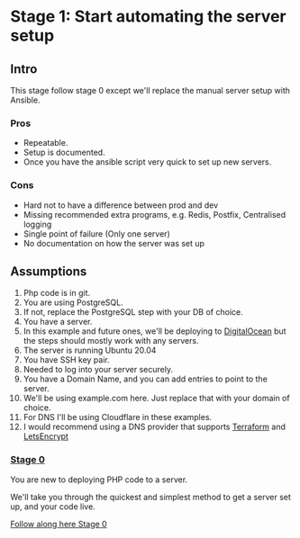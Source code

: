# Stage 1: Start automating the server setup
## Intro
This stage follow stage 0 except we'll replace the manual server setup with Ansible.

### Pros
* Repeatable.
* Setup is documented.
* Once you have the ansible script very quick to set up new servers.

### Cons
* Hard not to have a difference between prod and dev
* Missing recommended extra programs, e.g. Redis, Postfix, Centralised logging
* Single point of failure (Only one server)
* No documentation on how the server was set up

## Assumptions
1. Php code is in git.
1. You are using PostgreSQL.
  1. If not, replace the PostgreSQL step with your DB of choice.
1. You have a server.
1. In this example and future ones, we'll be deploying to [DigitalOcean](https://m.do.co/c/179a47e69ec8)
   but the steps should mostly work with any servers.
1. The server is running Ubuntu 20.04
1. You have SSH key pair.
  1. Needed to log into your server securely.
1. You have a Domain Name, and you can add entries to point to the server.
  1. We'll be using example.com here. Just replace that with your domain of choice.
1. For DNS I'll be using Cloudflare in these examples.
  1. I would recommend using a DNS provider that supports [Terraform](https://www.terraform.io/) and
     [LetsEncrypt](https://community.letsencrypt.org/t/dns-providers-who-easily-integrate-with-lets-encrypt-dns-validation/86438)

### [Stage 0](./Stage_0/README.md)
You are new to deploying PHP code to a server.

We'll take you through the quickest and simplest method to get a  server set up, and your code live.

[Follow along here Stage 0](./Stage_0/README.md)
